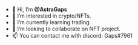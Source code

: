 - 👋 Hi, I’m **@AstraGaps**
- 👀 I’m interested in crypto/NFTs.
- 🌱 I’m currently learning trading.
- 💞️ I’m looking to collaborate on NFT project.
- 📫 You can contact me with discord: Gaps#7961

<!---
AstraGaps/AstraGaps is a ✨ special ✨ repository because its `README.md` (this file) appears on your GitHub profile.
You can click the Preview link to take a look at your changes.
--->
